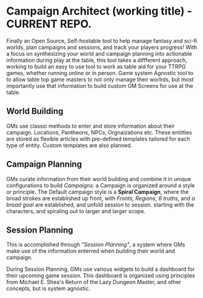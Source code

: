 # Campaign Architect (working title) - CURRENT REPO.
Finally an Open Source, Self-hostable tool to help manage fantasy and sci-fi worlds, plan campaigns and sessions, and track your players progress! With a focus on synthesizing your world and campaign planning into actionable information during play at the table, this tool takes a diffferent approach, working to build an easy to use tool to work as table aid for your TTRPG games, whether running online or in person.
Game system Agnostic tool to to allow table top game masters to not only manage their worlrds, but most importantly use that information to build custom GM Screens for use at the table.
## World Building
GMs use classic methods to enter and store information about their campaign. Locations, Pantheons, NPCs, Orgnaizations etc. These entitties are stored as flexible articles with pre-defined templates tailored for each type of entity. Custom templates are also planned.
## Campaign Planning
GMs curate information from their world building and combine it in unique configurations to build *Campaigns*. a Campaign is organized around a style or principle. The Default campaign style is a **Spiral Campaign**, where the broad strokes are established up front, with *Fronts, Regions, 6 truths,* and *a broad goal* are established, and unfold session to session. starting with the characters, and spiraling out to larger and larger scope. 

## Session Planning
This is accomplished through *"Session Planning"*, a system where GMs make use of the information enterred when building their world and campaign. 

During Session Planning, GMs use various widgets to build a dashboard for their upcoming game session. This dashboard is organized using principles from Michael E. Shea's Return of the Lazy Dungeon Master, and other concepts, but is system agnostic. 
